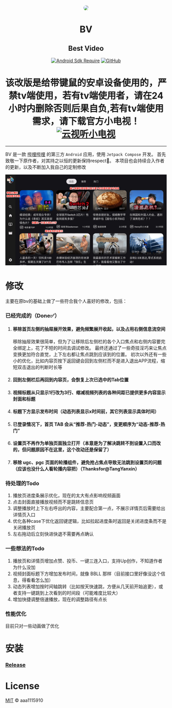 <div align="center">

<img src="app/src/main/res/drawable/ic_banner.webp" style="border-radius: 24px; margin-top: 32px;"/>

# BV
## Best Video

[![Android Sdk Require](https://img.shields.io/badge/Android-5.0%2B-informational?logo=android)](https://apilevels.com/#:~:text=Jetpack%20Compose%20requires%20a%20minSdk%20of%2021%20or%20higher)
[![GitHub](https://img.shields.io/github/license/aaa1115910/bv)](https://github.com/aaa1115910/bv)

# 该改版是给带键鼠的安卓设备使用的，严禁tv端使用，若有tv端使用者，请在24小时内删除否则后果自负,若有tv端使用需求，请下载官方小电视！[![云视听小电视](https://img.shields.io/badge/bilibili-下载-informational?logo=bilibili)](https://app.bilibili.com)
</div>

---
BV 是一款 [哔哩哔哩](https://www.bilibili.com) 的第三方 `Android` 应用，使用 `Jetpack Compose` 开发。
首先致敬一下原作者，对其持之以恒的更新保持respect🫡。
本项目也会持续合入作者的更新，以及不断加入我自己的定制修改

![screenshots.webp](screenshots.webp)

# 修改
主要在原bv的基础上做了一些符合我个人喜好的修改，包括：

### 已经完成的（Done✅）
1. #### 移除首页左侧的抽屉展开效果，避免频繁展开收起，以及占用右侧信息流空间
    移除抽屉效果很简单，但为了让移除后左侧栏的各个入口焦点和右侧内容要完全绑定上，花了不短的时间去调试修改。
最终还通过了一些奇技淫巧来让焦点变换更加符合直觉，上下左右都让焦点跳到应该到的位置。
初次以外还有一些小的优化，比如内容页按下返回键会回到左侧栏而不是进入退出APP流程，缩短双击退出的判断时长等
2. #### 回到左侧栏后再回到内容页，会恢复上次已选中的Tab位置
3. #### 视频标题从只显示1行改为3行、缩减视频列表的各种间距已提供更多内容显示封面和标题
4. #### 标题下方显示发布时间（动态列表显示x时间前，其它列表显示具体时间）
5. #### 已登录情况下，首页 TAB 会从“推荐-热门-动态”，变更顺序为“动态-推荐-热门”
6. #### 设置页不再作为单独页面独立打开（本意是为了解决跳转不到设置入口而改的，但问题原因不在这里，这个改动还是保留了）
7. #### 移除 ugc、pgc 页面的轮播组件，避免抢占焦点导致无法跳到设置页的问题（应该也没什么人看轮播内容把）（Thanksfor@TangYanxin）

### 待处理的Todo
1. 播放页进度条展示优化，现在的太大有点影响视频画面
2. 点击封面直接播放视频而不是跳转信息页
3. 调整播放时上下左右呼出的内容，主要配合第一点，不展示详情页后需要给出详情页入口
4. 优化各种case下优化返回键逻辑，比如拉起进度条时返回是关闭进度条而不是关闭播放页
5. 左右拖动后立刻快进快退不需要再点确认

### 一些想法的Todo
1. 播放页和详情页增加点赞、投币、一键三连入口，支持Up创作，不知道作者为什么没加
2. 视频封面标题下方增加发布时间，就像 BBLL 那样（目前接口里好像没这个信息，得看看怎么加）
3. 动态列表增加按时间轴跳转（比如按天快速跳，方便从几天前开始追更），或者支持一键跳到上次看到的时间段（可能难度比较大）
4. 增加快捷调整倍速播放，现在的调整路径有点长

### 性能优化
目前只对一些动画做了优化

# 安装
### [Release](https://github.com/Leelion96/bv/releases)

# License
[MIT](LICENSE) © aaa1115910